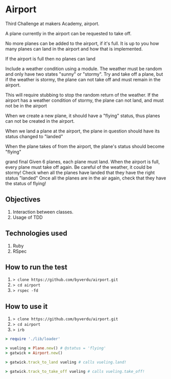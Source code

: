  Airport
=========

Third Challenge at makers Academy, airport.

A plane currently in the airport can be requested to take off.

 No more planes can be added to the airport, if it's full.
 It is up to you how many planes can land in the airport and how that is implemented.

 If the airport is full then no planes can land

 Include a weather condition using a module.
 The weather must be random and only have two states "sunny" or "stormy".
 Try and take off a plane, but if the weather is stormy, the plane can not take off and must remain in the airport.
 
 This will require stubbing to stop the random return of the weather.
 If the airport has a weather condition of stormy,
 the plane can not land, and must not be in the airport


 When we create a new plane, it should have a "flying" status, thus planes can not be created in the airport.

 When we land a plane at the airport, the plane in question should have its status changed to "landed"

 When the plane takes of from the airport, the plane's status should become "flying"


 grand final
 Given 6 planes, each plane must land. When the airport is full, every plane must take off again.
 Be careful of the weather, it could be stormy!
 Check when all the planes have landed that they have the right status "landed"
 Once all the planes are in the air again, check that they have the status of flying!

## Objectives

1. Interaction between classes.
2. Usage of TDD


## Technologies used

1. Ruby
2. RSpec


## How to run the test

1. `> clone https://github.com/byverdu/airport.git`
2. `> cd airport`
3. `> rspec -fd`

## How to use it

1. `> clone https://github.com/byverdu/airport.git`
2. `> cd airport`
3. `> irb`

```ruby
> require './lib/loader'

> vueling = Plane.new() # @status = 'flying'
> gatwick = Airport.new()

> gatwick.track_to_land vueling # calls vueling.land!

> gatwick.track_to_take_off vueling # calls vueling.take_off!

```













